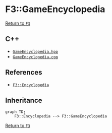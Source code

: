 # F3::GameEncyclopedia

[Return to `F3`](/docs/F3.md)

## C++

- [`GameEncyclopedia.hpp`](/c++/include/GameEncyclopedia.hpp)
- [`GameEncyclopedia.cpp`](/c++/source/GameEncyclopedia.cpp)

## References

- [`F3::Encyclopedia`](/docs/F3/Encyclopedia.md)

## Inheritance

```mermaid
graph TD;
    F3::Encyclopedia --> F3::GameEncyclopedia
```

[Return to `F3`](/docs/F3.md)